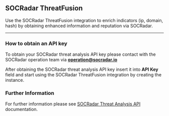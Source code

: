 ## SOCRadar ThreatFusion
Use the SOCRadar ThreatFusion integration to enrich indicators (ip, domain, hash) by obtaining enhanced information and reputation via SOCRadar.
***
### How to obtain an API key

To obtain your SOCRadar threat analysis API key please contact with the SOCRadar operation team via **operation@socradar.io** 

After obtaining the SOCRadar threat analysis API key insert it into **API Key** field and start using the SOCRadar ThreatFusion integration by creating the instance.

### Further Information

For further information please see [SOCRadar Threat Analysis API](https://platform.socradar.com/docs/api/threat_analyze_api/) documentation.